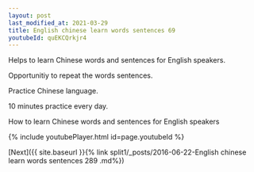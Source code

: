 ```yaml
---
layout: post
last_modified_at: 2021-03-29
title: English chinese learn words sentences 69 
youtubeId: quEKCQrkjr4
---
```

 
 
Helps to learn Chinese words and sentences for English speakers.

Opportunitiy to repeat the words sentences. 

Practice Chinese language. 
 
10 minutes practice every day. 
 
How to learn Chinese words and sentences for English speakers 
 
{% include youtubePlayer.html id=page.youtubeId %}
 
 
[Next]({{ site.baseurl }}{% link  split1/_posts/2016-06-22-English chinese learn words sentences 289 .md%})
 

